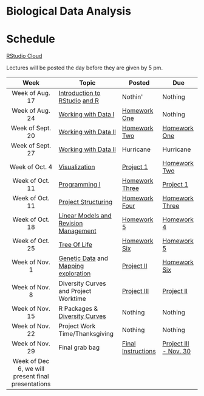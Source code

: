 # Biological Data Analysis

# Schedule

[RStudio Cloud](https://rstudio.cloud/spaces/156175/join?access_code=s3I0mTo9w%2FCivFh5Gh48yRSSm2Q4qNhyYU0B0uBt)

Lectures will be posted the day before they are given by 5 pm.


| Week | Topic | Posted | Due |
|:----:|-------|--------|-----|
| Week of Aug. 17 | [Introduction to RStudio](https://biologicaldataanalysis2019.github.io/2021/articles/00_Syllabus_and_Expectations.html) [and R](https://biologicaldataanalysis2019.github.io/2021/articles/01_Getting_Started_with_R.html)| Nothin' | Nothing |
| Week of Aug. 24 |  [Working with Data I](https://biologicaldataanalysis2019.github.io/2021/articles/02_Starting_with_Data.html) | [Homework One](https://biologicaldataanalysis2019.github.io/2021/articles/HomeworkOne.html) | Nothing | 
| Week of Sept. 20 | [Working with Data II](https://biologicaldataanalysis2019.github.io/2021/articles/03_Manipulating_Data.html) | [Homework Two](https://biologicaldataanalysis2019.github.io/2021/articles/HomeworkTwo.html) |  [Homework One](https://biologicaldataanalysis2019.github.io/2021/articles/HomeworkOne.html) | 
| Week of Sept. 27 | [Working with Data II](https://biologicaldataanalysis2019.github.io/2021/articles/03_Manipulating_Data.html) | Hurricane  | Hurricane |
| Week of Oct. 4 | [Visualization](https://biologicaldataanalysis2019.github.io/2021/articles/04-plotting.html) | [Project 1](https://biologicaldataanalysis2019.github.io/2021/articles/ProjectOne.html) |[Homework Two](https://biologicaldataanalysis2019.github.io/2021/articles/HomeworkTwo.html)    |
| Week of Oct. 11 | [Programming I](https://biologicaldataanalysis2019.github.io/2021/articles/05_Functions.html) | [Homework Three](https://biologicaldataanalysis2019.github.io/2021/articles/HomeworkThree.html) |  [Project 1](https://biologicaldataanalysis2019.github.io/2021/articles/ProjectOne.html) |
| Week of Oct. 11 | [Project Structuring](https://biologicaldataanalysis2019.github.io/2021/articles/06_Exploration_Setup.html) | [Homework Four](https://biologicaldataanalysis2019.github.io/2021/articles/HomeworkFour.html) | [Homework Three](https://biologicaldataanalysis2019.github.io/2021/articles/HomeworkThree.html) | 
| Week of Oct. 18 |  [Linear Models and Revision Management](https://biologicaldataanalysis2019.github.io/2021/articles/08_linear_models.html) |  [Homework 5](https://biologicaldataanalysis2019.github.io/2021/articles/HomeworkFive.html) | [Homework 4](https://biologicaldataanalysis2019.github.io/2021/articles/HomeworkFour.html)  | 
| Week of Oct. 25 | [Tree Of Life](https://biologicaldataanalysis2019.github.io/2021/articles/09_Tree_of_life.html) | [Homework Six](https://biologicaldataanalysis2019.github.io/2021/articles/HomeworkSix.html) | [Homework 5](https://biologicaldataanalysis2019.github.io/2021/articles/HomeworkFive.html) | 
| Week of Nov. 1 | [Genetic Data](https://biologicaldataanalysis2019.github.io/2021/articles/09_Tree_of_life.html) and [Mapping exploration](https://biologicaldataanalysis2019.github.io/2021/articles/10_GBIF_and_Location.html)  | [Project II](https://biologicaldataanalysis2019.github.io/2021/articles/ProjectTwo.html) | [Homework Six](https://biologicaldataanalysis2019.github.io/2021/articles/HomeworkSix.html) |
| Week of Nov. 8 | Diversity Curves and Project Worktime | [Project III](https://biologicaldataanalysis2019.github.io/2021/articles/ProjectThree.html) | [Project II](https://biologicaldataanalysis2019.github.io/2021/articles/ProjectTwo.html) |
| Week of Nov. 15 |  R Packages & [Diversity Curves](https://biologicaldataanalysis2019.github.io/2021/articles/11_iNEXT.html)  | Nothing | Nothing |
| Week of Nov. 22 | Project Work Time/Thanksgiving | Nothing | Nothing |  
| Week of Nov. 29  | Final grab bag | [Final Instructions](https://biologicaldataanalysis2019.github.io/2021/articles/ProjectFinal.html) | [Project III - Nov. 30](https://biologicaldataanalysis2019.github.io/2021/articles/ProjectThree.html) | 
| Week of Dec 6, we will present final presentations | | | 

